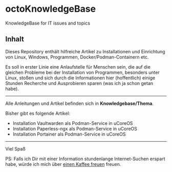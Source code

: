 # octoKnowledgeBase
KnowledgeBase for IT issues and topics

## Inhalt
Dieses Repository enthält hilfreiche Artikel zu Installationen und Einrichtung von Linux, Windows, Programmen, Docker/Podman-Containern etc.

Es soll in erster Linie eine Anlaufstelle für Menschen sein, die auf die gleichen Probleme bei der Installation von Programmen, besonders unter Linux, stoßen und sich durch die Informationen hier (hoffentlich) einige Stunden Recherche und Ausprobieren sparen (was ich ja schon getan habe).

---

Alle Anleitungen und Artikel befinden sich in **Knowledgebase/Thema**.

Bisher gibt es folgende Artikel:
- Installation Vaultwarden als Podman-Service in uCoreOS
- Installation Paperless-ngx als Podman-Service in uCoreOS
- Installation Portainer als Podman-Service in uCoreOS

---

Viel Spaß

PS:
Falls ich Dir mit einer Information stundenlange Internet-Suchen erspart habe, würde ich mich über [einen Kaffee freuen](https://buymeacoffee.com/octank) freuen.

